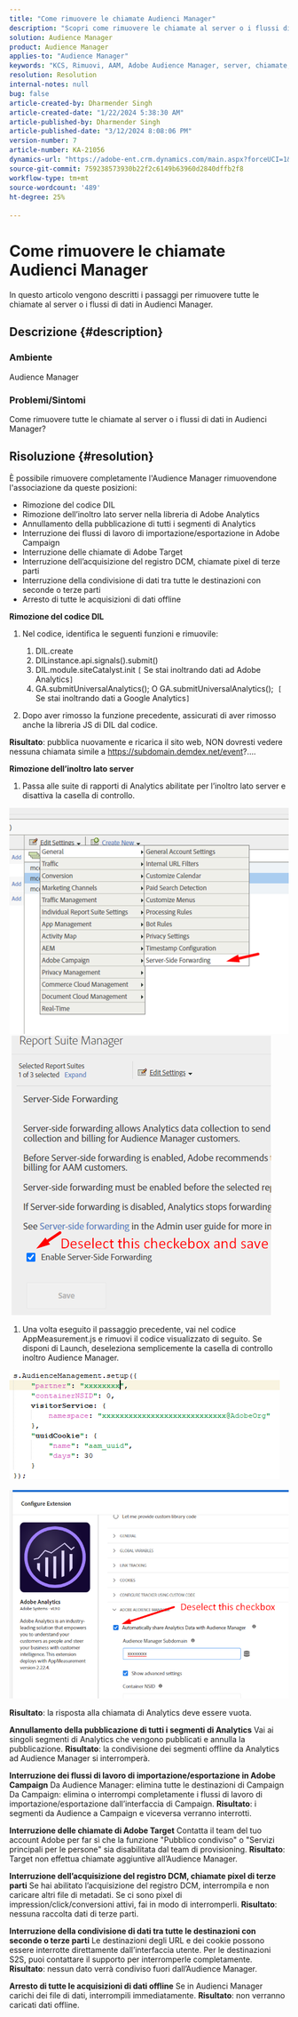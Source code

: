 ```yaml
---
title: "Come rimuovere le chiamate Audienci Manager"
description: "Scopri come rimuovere le chiamate al server o i flussi di dati nelle chiamate Audienci Manager."
solution: Audience Manager
product: Audience Manager
applies-to: "Audience Manager"
keywords: "KCS, Rimuovi, AAM, Adobe Audience Manager, server, chiamate, chiamate server, Procedura"
resolution: Resolution
internal-notes: null
bug: false
article-created-by: Dharmender Singh
article-created-date: "1/22/2024 5:38:30 AM"
article-published-by: Dharmender Singh
article-published-date: "3/12/2024 8:08:06 PM"
version-number: 7
article-number: KA-21056
dynamics-url: "https://adobe-ent.crm.dynamics.com/main.aspx?forceUCI=1&pagetype=entityrecord&etn=knowledgearticle&id=42a4f075-e8b8-ee11-a569-6045bd006149"
source-git-commit: 759238573930b22f2c6149b63960d2840dffb2f8
workflow-type: tm+mt
source-wordcount: '489'
ht-degree: 25%

---
```


# Come rimuovere le chiamate Audienci Manager


In questo articolo vengono descritti i passaggi per rimuovere tutte le chiamate al server o i flussi di dati in Audienci Manager.

## Descrizione {#description}


### Ambiente

Audience Manager

### Problemi/Sintomi

Come rimuovere tutte le chiamate al server o i flussi di dati in Audienci Manager?


## Risoluzione {#resolution}


È possibile rimuovere completamente l&#39;Audience Manager rimuovendone l&#39;associazione da queste posizioni:

- Rimozione del codice DIL
- Rimozione dell’inoltro lato server nella libreria di Adobe Analytics
- Annullamento della pubblicazione di tutti i segmenti di Analytics
- Interruzione dei flussi di lavoro di importazione/esportazione in Adobe Campaign
- Interruzione delle chiamate di Adobe Target
- Interruzione dell’acquisizione del registro DCM, chiamate pixel di terze parti
- Interruzione della condivisione di dati tra tutte le destinazioni con seconde o terze parti
- Arresto di tutte le acquisizioni di dati offline




<b>Rimozione del codice DIL</b>

1. Nel codice, identifica le seguenti funzioni e rimuovile:

   1. DIL.create
   2. DILinstance.api.signals().submit()
   3. DIL.module.siteCatalyst.init `[` Se stai inoltrando dati ad Adobe Analytics`]`
   4. GA.submitUniversalAnalytics(); O GA.submitUniversalAnalytics();  `[` Se stai inoltrando dati a Google Analytics`]`
2. Dopo aver rimosso la funzione precedente, assicurati di aver rimosso anche la libreria JS di DIL dal codice.


<b>Risultato</b>: pubblica nuovamente e ricarica il sito web, NON dovresti vedere nessuna chiamata simile a https://subdomain.demdex.net/event?....



<b>Rimozione dell’inoltro lato server</b>

1. Passa alle suite di rapporti di Analytics abilitate per l’inoltro lato server e disattiva la casella di controllo.


![](assets/8a6b5fd5-676c-ed11-9562-6045bd006239.png) ![](assets/8d6b5fd5-676c-ed11-9562-6045bd006239.png)

1. Una volta eseguito il passaggio precedente, vai nel codice AppMeasurement.js e rimuovi il codice visualizzato di seguito. Se disponi di Launch, deseleziona semplicemente la casella di controllo inoltro Audience Manager.


![](assets/8c6b5fd5-676c-ed11-9562-6045bd006239.png)             ![](assets/8b6b5fd5-676c-ed11-9562-6045bd006239.png)

<b>Risultato</b>: la risposta alla chiamata di Analytics deve essere vuota.

<b>Annullamento della pubblicazione di tutti i segmenti di Analytics</b>
Vai ai singoli segmenti di Analytics che vengono pubblicati e annulla la pubblicazione.
<b>Risultato</b>: la condivisione dei segmenti offline da Analytics ad Audience Manager si interromperà.

<b>Interruzione dei flussi di lavoro di importazione/esportazione in Adobe Campaign</b>
Da Audience Manager: elimina tutte le destinazioni di Campaign
Da Campaign: elimina o interrompi completamente i flussi di lavoro di importazione/esportazione dall’interfaccia di Campaign.
<b>Risultato</b>: i segmenti da Audience a Campaign e viceversa verranno interrotti.

<b>Interruzione delle chiamate di Adobe Target</b>
Contatta il team del tuo account Adobe per far sì che la funzione &quot;Pubblico condiviso&quot; o &quot;Servizi principali per le persone&quot; sia disabilitata dal team di provisioning.
<b>Risultato</b>: Target non effettua chiamate aggiuntive all’Audience Manager.

<b>Interruzione dell’acquisizione del registro DCM, chiamate pixel di terze parti</b>
Se hai abilitato l’acquisizione del registro DCM, interrompila e non caricare altri file di metadati.
Se ci sono pixel di impression/click/conversioni attivi, fai in modo di interromperli.
<b>Risultato</b>: nessuna raccolta dati di terze parti.

<b>Interruzione della condivisione di dati tra tutte le destinazioni con seconde o terze parti</b>
Le destinazioni degli URL e dei cookie possono essere interrotte direttamente dall’interfaccia utente.
Per le destinazioni S2S, puoi contattare il supporto per interromperle completamente.
<b>Risultato</b>: nessun dato verrà condiviso fuori dall’Audience Manager.

<b>Arresto di tutte le acquisizioni di dati offline</b>
Se in Audienci Manager carichi dei file di dati, interrompili immediatamente.
<b>Risultato</b>: non verranno caricati dati offline.
